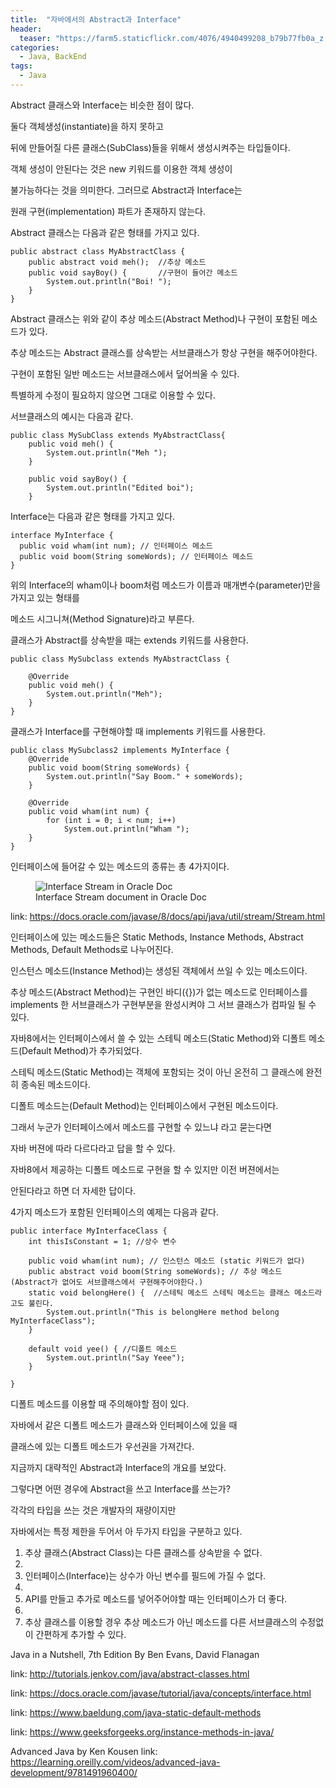 ```yaml
---
title:  "자바에서의 Abstract과 Interface"
header:
  teaser: "https://farm5.staticflickr.com/4076/4940499208_b79b77fb0a_z.jpg"
categories:
  - Java, BackEnd
tags:
  - Java
---
```


  Abstract 클래스와 Interface는 비슷한 점이 많다.

둘다 객체생성(instantiate)을 하지 못하고

뒤에 만들어질 다른 클래스(SubClass)들을 위해서 생성시켜주는 타입들이다.

객체 생성이 안된다는 것은 new 키워드를 이용한 객체 생성이

불가능하다는 것을 의미한다. 그러므로 Abstract과 Interface는

원래 구현(implementation) 파트가 존재하지 않는다.

 Abstract 클래스는 다음과 같은 형태를 가지고 있다.

```
public abstract class MyAbstractClass {
    public abstract void meh();  //추상 메소드
    public void sayBoy() {       //구현이 들어간 메소드
        System.out.println("Boi! ");
    }
}
```

Abstract 클래스는 위와 같이 추상 메소드(Abstract Method)나 구현이 포함된 메소드가 있다.

추상 메소드는 Abstract 클래스를 상속받는 서브클래스가 항상 구현을 해주어야한다.

구현이 포함된 일반 메소드는 서브클래스에서 덮어씌울 수 있다.

특별하게 수정이 필요하지 않으면 그대로 이용할 수 있다.

 서브클래스의 예시는 다음과 같다.

```
public class MySubClass extends MyAbstractClass{
    public void meh() {
        System.out.println("Meh ");
    }

    public void sayBoy() {
        System.out.println("Edited boi");
    }
```

 Interface는 다음과 같은 형태를 가지고 있다.

```
interface MyInterface {
  public void wham(int num); // 인터페이스 메소드
  public void boom(String someWords); // 인터페이스 메소드
}
```

위의 Interface의 wham이나 boom처럼 메소드가 이름과 매개변수(parameter)만을 가지고 있는 형태를

메소드 시그니쳐(Method Signature)라고 부른다.


  클래스가 Abstract를 상속받을 때는 extends 키워드를 사용한다.

```
public class MySubclass extends MyAbstractClass {

    @Override
    public void meh() {
        System.out.println("Meh");
    }
}
```


  클래스가 Interface를 구현해야할 때 implements 키워드를 사용한다.

```
public class MySubclass2 implements MyInterface {
    @Override
    public void boom(String someWords) {
        System.out.println("Say Boom." + someWords);
    }

    @Override
    public void wham(int num) {
        for (int i = 0; i < num; i++)
            System.out.println("Wham ");
    }
}
```

인터페이스에 들어갈 수 있는 메소드의 종류는 총 4가지이다.

<figure>
    <img src="../assets/images/InterfaceStreamOracle.png"
         alt="Interface Stream in Oracle Doc">
    <figcaption>Interface Stream document in Oracle Doc</figcaption>
</figure>

link: https://docs.oracle.com/javase/8/docs/api/java/util/stream/Stream.html

인터페이스에 있는 메소드들은 Static Methods, Instance Methods, Abstract Methods, Default Methods로 나누어진다.

인스턴스 메소드(Instance Method)는 생성된 객체에서 쓰일 수 있는 메소드이다.

추상 메소드(Abstract Method)는 구현인 바디({})가 없는 메소드로 인터페이스를 implements 한 서브클래스가 구현부분을 완성시켜야 그 서브 클래스가 컴파일 될 수 있다.

자바8에서는 인터페이스에서 쓸 수 있는 스테틱 메소드(Static Method)와 디폴트 메소드(Default Method)가 추가되었다.

스테틱 메소드(Static Method)는 객체에 포함되는 것이 아닌 온전히 그 클래스에 완전히 종속된 메소드이다.

디폴트 메소드는(Default Method)는 인터페이스에서 구현된 메소드이다.

그래서 누군가 인터페이스에서 메소드를 구현할 수 있느냐 라고 묻는다면

자바 버젼에 따라 다르다라고 답을 할 수 있다.

자바8에서 제공하는 디폴트 메소드로 구현을 할 수 있지만 이전 버젼에서는

안된다라고 하면 더 자세한 답이다.


4가지 메소드가 포함된 인터페이스의 예제는 다음과 같다.

```
public interface MyInterfaceClass {
    int thisIsConstant = 1; //상수 변수

    public void wham(int num); // 인스턴스 메소드 (static 키워드가 없다)
    public abstract void boom(String someWords); // 추상 메소드 (Abstract가 없어도 서브클래스에서 구현해주어야한다.)
    static void belongHere() {  //스테틱 메소드 스테틱 메소드는 클래스 메소드라고도 불린다.
        System.out.println("This is belongHere method belong MyInterfaceClass");
    }

    default void yee() { //디폴트 메소드
        System.out.println("Say Yeee");
    }

}
```


디폴트 메소드를 이용할 때 주의해야할 점이 있다.

자바에서 같은 디폴트 메소드가 클래스와 인터페이스에 있을 때

클래스에 있는 디폴트 메소드가 우선권을 가져간다.




지금까지 대략적인 Abstract과 Interface의 개요를 보았다.

그렇다면 어떤 경우에 Abstract을 쓰고 Interface를 쓰는가?

각각의 타입을 쓰는 것은 개발자의 재량이지만

자바에서는 특정 제한을 두어서 아 두가지 타입을 구분하고 있다.

1. 추상 클래스(Abstract Class)는 다른 클래스를 상속받을 수 없다.
2. 
3. 인터페이스(Interface)는 상수가 아닌 변수를 필드에 가질 수 없다.
4. 
5. API를 만들고 추가로 메소드를 넣어주어야할 때는 인터페이스가 더 좋다.
6. 
7. 추상 클래스를 이용할 경우 추상 메소드가 아닌 메소드를 다른 서브클래스의 수정없이 간편하게 추가할 수 있다.









[^posts]: References 참조

Java in a Nutshell, 7th Edition By Ben Evans, David Flanagan

link: http://tutorials.jenkov.com/java/abstract-classes.html

link: https://docs.oracle.com/javase/tutorial/java/concepts/interface.html

link: https://www.baeldung.com/java-static-default-methods

link: https://www.geeksforgeeks.org/instance-methods-in-java/

Advanced Java by Ken Kousen link: https://learning.oreilly.com/videos/advanced-java-development/9781491960400/
